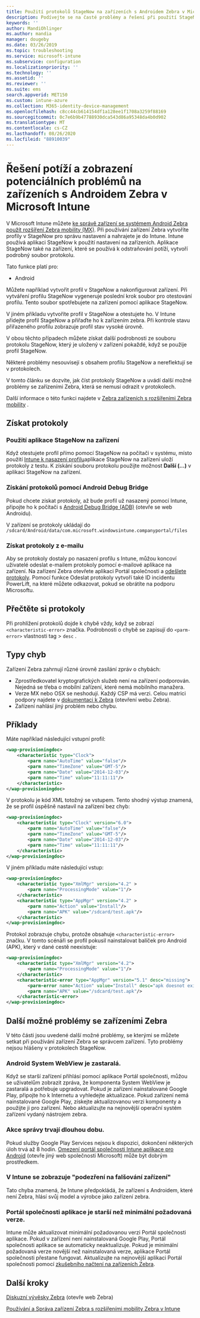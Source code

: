 ```yaml
---
title: Použití protokolů StageNow na zařízeních s Androidem Zebra v Microsoft Intune – Azure | Microsoft Docs
description: Podívejte se na časté problémy a řešení při použití StageNow na zařízeních s Androidem s Microsoft Intune. Dozvíte se taky, jak získat protokoly, a podívejte se na příklady, jak číst protokoly pro úspěch nebo chyby.
keywords: ''
author: MandiOhlinger
ms.author: mandia
manager: dougeby
ms.date: 03/26/2019
ms.topic: troubleshooting
ms.service: microsoft-intune
ms.subservice: configuration
ms.localizationpriority: ''
ms.technology: ''
ms.assetid: ''
ms.reviewer: ''
ms.suite: ems
search.appverid: MET150
ms.custom: intune-azure
ms.collection: M365-identity-device-management
ms.openlocfilehash: c8cc44cb614154df1a128ee1f1708a3259f88169
ms.sourcegitcommit: 0c7e6b9b47788930dca543d86a95348da4b0d902
ms.translationtype: MT
ms.contentlocale: cs-CZ
ms.lasthandoff: 08/26/2020
ms.locfileid: "88910039"
---
```

# <a name="troubleshoot-and-see-potential-issues-on-android-zebra-devices-in-microsoft-intune"></a>Řešení potíží a zobrazení potenciálních problémů na zařízeních s Androidem Zebra v Microsoft Intune



V Microsoft Intune můžete [ke správě zařízení se systémem Android Zebra použít rozšíření Zebra mobility (MX)](android-zebra-mx-overview.md). Při používání zařízení Zebra vytvoříte profily v StageNow pro správu nastavení a nahrajete je do Intune. Intune používá aplikaci StageNow k použití nastavení na zařízeních. Aplikace StageNow také na zařízení, které se používá k odstraňování potíží, vytvoří podrobný soubor protokolu.

Tato funkce platí pro:

- Android

Můžete například vytvořit profil v StageNow a nakonfigurovat zařízení. Při vytváření profilu StageNow vygeneruje poslední krok soubor pro otestování profilu. Tento soubor spotřebujete na zařízení pomocí aplikace StageNow.

V jiném příkladu vytvoříte profil v StageNow a otestujete ho. V Intune přidejte profil StageNow a přiřaďte ho k zařízením zebra. Při kontrole stavu přiřazeného profilu zobrazuje profil stav vysoké úrovně.

V obou těchto případech můžete získat další podrobnosti ze souboru protokolu StageNow, který je uložený v zařízení pokaždé, když se použije profil StageNow.

Některé problémy nesouvisejí s obsahem profilu StageNow a nereflektují se v protokolech.

V tomto článku se dozvíte, jak číst protokoly StageNow a uvádí další možné problémy se zařízeními Zebra, která se nemusí odrazit v protokolech.

Další informace o této funkci najdete v [Zebra zařízeních s rozšířeními Zebra mobility](android-zebra-mx-overview.md) .

## <a name="get-the-logs"></a>Získat protokoly

### <a name="use-the-stagenow-app-on-the-device"></a>Použití aplikace StageNow na zařízení
Když otestujete profil přímo pomocí StageNow na počítači v systému, místo použití [Intune k nasazení profilu](android-zebra-mx-overview.md#step-4-create-a-device-management-profile-in-stagenow)aplikace StageNow na zařízení uloží protokoly z testu. K získání souboru protokolu použijte možnost **Další (...)** v aplikaci StageNow na zařízení.

### <a name="get-logs-using-android-debug-bridge"></a>Získání protokolů pomocí Android Debug Bridge
Pokud chcete získat protokoly, až bude profil už nasazený pomocí Intune, připojte ho k počítači s [Android Debug Bridge (ADB)](https://developer.android.com/studio/command-line/adb) (otevře se web Androidu).

V zařízení se protokoly ukládají do `/sdcard/Android/data/com.microsoft.windowsintune.companyportal/files`

### <a name="get-logs-from-email"></a>Získat protokoly z e-mailu
Aby se protokoly dostaly po nasazení profilu s Intune, můžou koncoví uživatelé odeslat e-mailem protokoly pomocí e-mailové aplikace na zařízení. Na zařízení Zebra otevřete aplikaci Portál společnosti a [odešlete protokoly](../user-help/send-logs-to-your-it-admin-by-email-android.md). Pomocí funkce Odeslat protokoly vytvoří také ID incidentu PowerLift, na které můžete odkazovat, pokud se obrátíte na podporu Microsoftu.

## <a name="read-the-logs"></a>Přečtěte si protokoly

Při prohlížení protokolů dojde k chybě vždy, když se zobrazí `<characteristic-error>` značka. Podrobnosti o chybě se zapisují do `<parm-error>` vlastnosti tag > `desc` .

## <a name="error-types"></a>Typy chyb

Zařízení Zebra zahrnují různé úrovně zasílání zpráv o chybách:

- Zprostředkovatel kryptografických služeb není na zařízení podporován. Nejedná se třeba o mobilní zařízení, které nemá mobilního manažera.
- Verze MX nebo OSX se neshodují. Každý CSP má verzi. Celou matrici podpory najdete v [dokumentaci k Zebra](http://techdocs.zebra.com/mx/) (otevření webu Zebra).
- Zařízení nahlásí jiný problém nebo chybu.

## <a name="examples"></a>Příklady

Máte například následující vstupní profil:

```xml
<wap-provisioningdoc>
    <characteristic type="Clock">
        <parm name="AutoTime" value="false"/>
        <parm name="TimeZone" value="GMT-5"/>
        <parm name="Date" value="2014-12-03"/>
        <parm name="Time" value="11:11:11"/>
    </characteristic>
</wap-provisioningdoc>
```

V protokolu je kód XML totožný se vstupem. Tento shodný výstup znamená, že se profil úspěšně nastavil na zařízení bez chyb:

```xml
<wap-provisioningdoc>
    <characteristic type="Clock" version="6.0">
        <parm name="AutoTime" value="false"/>
        <parm name="TimeZone" value="GMT-5"/>
        <parm name="Date" value="2014-12-03"/>
        <parm name="Time" value="11:11:11"/>
    </characteristic>
</wap-provisioningdoc>
```

V jiném příkladu máte následující vstup:

```xml
<wap-provisioningdoc>
    <characteristic type="XmlMgr" version="4.2" >
        <parm name="ProcessingMode" value="1"/>
    </characteristic>
    <characteristic type="AppMgr" version="4.2" >
        <parm name="Action" value="Install"/>
        <parm name="APK" value="/sdcard/test.apk"/>
    </characteristic>
</wap-provisioningdoc>
```

Protokol zobrazuje chybu, protože obsahuje `<characteristic-error>` značku. V tomto scénáři se profil pokusil nainstalovat balíček pro Android (APK), který v dané cestě neexistuje:

```xml
<wap-provisioningdoc>
    <characteristic type="XmlMgr" version="4.2">
        <parm name="ProcessingMode" value="1"/>
    </characteristic>
    <characteristic-error type="AppMgr" version="5.1" desc="missing">
        <parm-error name="Action" value="Install" desc="apk doesnot exist in the path"/>
        <parm name="APK" value="/sdcard/test.apk"/>
    </characteristic-error>
</wap-provisioningdoc>
```

## <a name="other-potential-issues-with-zebra-devices"></a>Další možné problémy se zařízeními Zebra

V této části jsou uvedené další možné problémy, se kterými se můžete setkat při používání zařízení Zebra se správcem zařízení. Tyto problémy nejsou hlášeny v protokolech StageNow.

### <a name="android-system-webview-is-out-of-date"></a>Android System WebView je zastaralá.

Když se starší zařízení přihlásí pomocí aplikace Portál společnosti, můžou se uživatelům zobrazit zpráva, že komponenta System WebView je zastaralá a potřebuje upgradovat. Pokud je zařízení nainstalované Google Play, připojte ho k Internetu a vyhledejte aktualizace. Pokud zařízení nemá nainstalované Google Play, získejte aktualizovanou verzi komponenty a použijte ji pro zařízení. Nebo aktualizujte na nejnovější operační systém zařízení vydaný nástrojem zebra.

### <a name="management-actions-take-a-long-time"></a>Akce správy trvají dlouhou dobu.

Pokud služby Google Play Services nejsou k dispozici, dokončení některých úloh trvá až 8 hodin. [Omezení portál společnosti Intune aplikace pro Android](https://support.microsoft.com/help/3211588/limitations-of-intune-company-portal-app-for-android-in-china) (otevře jiný web společnosti Microsoft) může být dobrým prostředkem.

### <a name="device-spoofing-suspected-shows-in-intune"></a>V Intune se zobrazuje "podezření na falšování zařízení"

Tato chyba znamená, že Intune předpokládá, že zařízení s Androidem, které není Zebra, hlásí svůj model a výrobce jako zařízení zebra.

### <a name="company-portal-app-is-older-than-minimum-required-version"></a>Portál společnosti aplikace je starší než minimální požadovaná verze.

Intune může aktualizovat minimální požadovanou verzi Portál společnosti aplikace. Pokud v zařízení není nainstalovaná Google Play, Portál společnosti aplikace se automaticky neaktualizuje. Pokud je minimální požadovaná verze novější než nainstalovaná verze, aplikace Portál společnosti přestane fungovat. Aktualizujte na nejnovější aplikaci Portál společnosti pomocí [zkušebního načtení na zařízeních Zebra](android-zebra-mx-overview.md#sideload-the-company-portal-app).

## <a name="next-steps"></a>Další kroky

[Diskuzní vývěsky Zebra](https://developer.zebra.com/community/home/discussions) (otevře web Zebra)

[Používání a Správa zařízení Zebra s rozšířeními mobility Zebra v Intune](android-zebra-mx-overview.md)